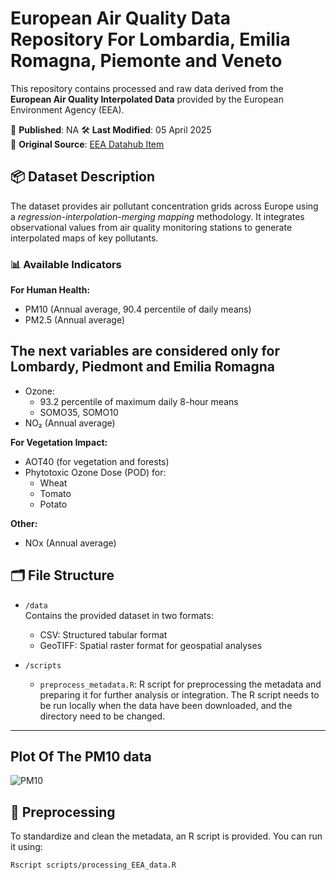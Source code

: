 # European Air Quality Data Repository For Lombardia, Emilia Romagna, Piemonte and Veneto

This repository contains processed and raw data derived from the **European Air Quality Interpolated Data** provided by the European Environment Agency (EEA).

📅 **Published**:  NA
🛠 **Last Modified**: 05 April 2025  
🔗 **Original Source**: [EEA Datahub Item](https://www.eea.europa.eu/en/datahub/datahubitem-view/82700fbd-2953-467b-be0a-78a520c3a7ef)

## 📦 Dataset Description

The dataset provides air pollutant concentration grids across Europe using a *regression-interpolation-merging mapping* methodology. It integrates observational values from air quality monitoring stations to generate interpolated maps of key pollutants.

### 📊 Available Indicators

**For Human Health:**
- PM10 (Annual average, 90.4 percentile of daily means)
- PM2.5 (Annual average)

**The next variables are considered only for Lombardy, Piedmont and Emilia Romagna**
-------------------------------------------------------------------------------
- Ozone:
  - 93.2 percentile of maximum daily 8-hour means
  - SOMO35, SOMO10
- NO₂ (Annual average)

**For Vegetation Impact:**
- AOT40 (for vegetation and forests)
- Phytotoxic Ozone Dose (POD) for:
  - Wheat
  - Tomato
  - Potato

**Other:**
- NOx (Annual average)

## 🗂 File Structure

- `/data`  
  Contains the provided dataset in two formats:
  - CSV: Structured tabular format
  - GeoTIFF: Spatial raster format for geospatial analyses

- `/scripts`  
  - `preprocess_metadata.R`: R script for preprocessing the metadata and preparing it for further analysis or integration. The R script needs to be run locally when the data have been downloaded, and the directory need to be changed.

---
## Plot Of The PM10 data
![PM10](PM25_Data/Pm10_rasterPlot.png)


## 🧪 Preprocessing

To standardize and clean the metadata, an R script is provided. You can run it using:

```bash
Rscript scripts/processing_EEA_data.R


